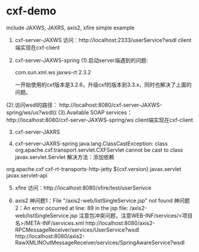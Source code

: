 # cxf-demo
include JAXWS, JAXRS, axis2, xfire simple example

1. cxf-server-JAXWS
访问：http://localhost:2333/userService?wsdl
client端实现在cxf-client

2. cxf-server-JAXWS-spring
(1).启动server端遇到的问题:
    <!--NoClassDefFoundError: javax/xml/bind/JAXBException-->
    <!--java.lang.NoClassDefFoundError: javax/xml/ws/Endpoint-->
    <dependency>
        <groupId>com.sun.xml.ws</groupId>
        <artifactId>jaxws-rt</artifactId>
        <version>2.3.2</version>
    </dependency>

    <!-- Could not initialize class org.apache.cxf.attachment.AttachmentUtil -->
    一开始使用的cxf版本是3.2.6，升级cxf的版本到3.3.x，同时也解决了上面的问题。

(2).访问wsdl的路径： http://localhost:8080/cxf-server-JAXWS-spring/ws/us?wsdl((
(3).Available SOAP services： http://localhost:8080/cxf-server-JAXWS-spring/ws
client端实现在cxf-client

3. cxf-server-JAXRS

4. cxf-server-JAXRS-spring
java.lang.ClassCastException: class org.apache.cxf.transport.servlet.CXFServlet cannot be cast to class javax.servlet.Servlet
解决方法：添加依赖
<dependency>
    <groupId>org.apache.cxf</groupId>
    <artifactId>cxf-rt-transports-http-jetty</artifactId>
    <version>${cxf.version}</version>
    <exclusions>
        <exclusion>
            <groupId>javax.servlet</groupId>
            <artifactId>javax.servlet-api</artifactId>
        </exclusion>
    </exclusions>
</dependency>

5. xfire
访问：http://localhost:8080/xfire/test/userSerivce

6. axis2
神问题1：File &quot;/axis2-web/listSingleService.jsp&quot; not found
神问题2：An error occurred at line: 89 in the jsp file: /axis2-web/listSingleService.jsp
注意包冲突问题，注意WEB-INF/services/<项目名>/META-INF/services.xml
http://localhost:8080/axis2-RPCMessageReceiver/services/UserService?wsdl
http://localhost:8080/axis2-RawXMLINOutMessageReceiver/services/SpringAwareService?wsdl

